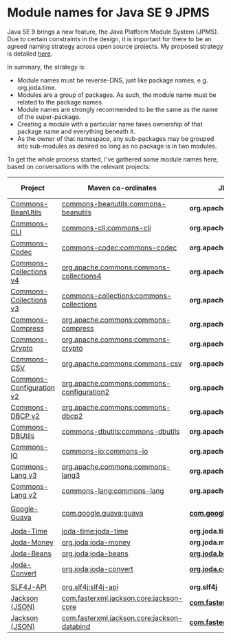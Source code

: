 # Module names for Java SE 9 JPMS

Java SE 9 brings a new feature, the Java Platform Module System (JPMS).
Due to certain constraints in the design, it is important for there to be an agreed naming strategy across open source projects.
My proposed strategy is detailed [here](http://blog.joda.org/2017/04/java-se-9-jpms-module-naming.html).

In summary, the strategy is:

* Module names must be reverse-DNS, just like package names, e.g. org.joda.time.
* Modules are a group of packages. As such, the module name must be related to the package names.
* Module names are strongly recommended to be the same as the name of the super-package.
* Creating a module with a particular name takes ownership of that package name and everything beneath it.
* As the owner of that namespace, any sub-packages may be grouped into sub-modules as desired so long as no package is in two modules.

To get the whole process started, I've gathered some module names here, based on conversations with the relevant projects:

| Project | Maven co-ordinates | JPMS module name | Released version |
|----|----|----|----|
| [Commons-BeanUtils](https://commons.apache.org/proper/commons-beanutils/) | [commons-beanutils:commons-beanutils](http://search.maven.org/#search%7Cgav%7C1%7Cg%3A%22commons-beanutils%22%20AND%20a%3A%22commons-beanutils%22) | **org.apache.commons.beanutils** ||
| [Commons-CLI](https://commons.apache.org/proper/commons-cli/) | [commons-cli:commons-cli](http://search.maven.org/#search%7Cgav%7C1%7Cg%3A%22commons-cli%22%20AND%20a%3A%22commons-cli%22) | **org.apache.commons.cli** ||
| [Commons-Codec](https://commons.apache.org/proper/commons-codec/) | [commons-codec:commons-codec](http://search.maven.org/#search%7Cgav%7C1%7Cg%3A%22commons-codec%22%20AND%20a%3A%22commons-codec%22) | **org.apache.commons.codec** ||
| [Commons-Collections v4](https://commons.apache.org/proper/commons-collections/) | [org.apache.commons:commons-collections4](http://search.maven.org/#search%7Cgav%7C1%7Cg%3A%22org.apache.commons%22%20AND%20a%3A%22commons-collections4%22) | **org.apache.commons.collections4** ||
| [Commons-Collections v3](https://commons.apache.org/proper/commons-collections/) | [commons-collections:commons-collections](http://search.maven.org/#search%7Cgav%7C1%7Cg%3A%22commons-collections%22%20AND%20a%3A%22commons-collections%22) | **org.apache.commons.collections** ||
| [Commons-Compress](https://commons.apache.org/proper/commons-compress/) | [org.apache.commons:commons-compress](http://search.maven.org/#search%7Cgav%7C1%7Cg%3A%22org.apache.commons%22%20AND%20a%3A%22commons-compress%22) | **org.apache.commons.compress** ||
| [Commons-Crypto](https://commons.apache.org/proper/commons-crypto/) | [org.apache.commons:commons-crypto](http://search.maven.org/#search%7Cgav%7C1%7Cg%3A%22org.apache.commons%22%20AND%20a%3A%22commons-crypto%22) | **org.apache.commons.crypto** ||
| [Commons-CSV](https://commons.apache.org/proper/commons-csv/) | [org.apache.commons:commons-csv](http://search.maven.org/#search%7Cgav%7C1%7Cg%3A%22org.apache.commons%22%20AND%20a%3A%22commons-csv%22) | **org.apache.commons.csv** ||
| [Commons-Configuration v2](https://commons.apache.org/proper/commons-configuration/) | [org.apache.commons:commons-configuration2](http://search.maven.org/#search%7Cgav%7C1%7Cg%3A%22org.apache.commons%22%20AND%20a%3A%22commons-configuration2%22) | **org.apache.commons.configuration2** | v2.2 |
| [Commons-DBCP v2](https://commons.apache.org/proper/commons-dbcp/) | [org.apache.commons:commons-dbcp2](http://search.maven.org/#search%7Cgav%7C1%7Cg%3A%22org.apache.commons%22%20AND%20a%3A%22commons-dbcp2%22) | **org.apache.commons.dbcp2** ||
| [Commons-DBUtils](https://commons.apache.org/proper/commons-dbutils/) | [commons-dbutils:commons-dbutils](http://search.maven.org/#search%7Cgav%7C1%7Cg%3A%22commons-dbutils%22%20AND%20a%3A%22commons-dbutils%22) | **org.apache.commons.dbutils** ||
| [Commons-IO](https://commons.apache.org/proper/commons-io/) | [commons-io:commons-io](http://search.maven.org/#search%7Cgav%7C1%7Cg%3A%22commons-io%22%20AND%20a%3A%22commons-io%22) | **org.apache.commons.io** ||
| [Commons-Lang v3](https://commons.apache.org/proper/commons-lang/) | [org.apache.commons:commons-lang3](http://search.maven.org/#search%7Cgav%7C1%7Cg%3A%22org.apache.commons%22%20AND%20a%3A%22commons-lang3%22) | **org.apache.commons.lang3** | v3.6 |
| [Commons-Lang v2](https://commons.apache.org/proper/commons-lang/) | [commons-lang:commons-lang](http://search.maven.org/#search%7Cgav%7C1%7Cg%3A%22commons-lang%22%20AND%20a%3A%22commons-lang%22) | **org.apache.commons.lang** ||
| | | |
| [Google-Guava](https://github.com/google/guava) | [com.google.guava:guava](http://search.maven.org/#search%7Cgav%7C1%7Cg%3A%22com.google.guava%22%20AND%20a%3A%22guava%22) | [**com.google.common**](https://groups.google.com/d/msg/guava-discuss/1I--H7xwwR8/fbvZJCRaBAAJ) ||
| | | |
| [Joda-Time](http://www.joda.org/joda-time/) | [joda-time:joda-time](http://search.maven.org/#search%7Cgav%7C1%7Cg%3A%22joda-time%22%20AND%20a%3A%22joda-time%22) | **org.joda.time** ||
| [Joda-Money](http://www.joda.org/joda-money/) | [org.joda:joda-money](http://search.maven.org/#search%7Cgav%7C1%7Cg%3A%22org.joda%22%20AND%20a%3A%22joda-money%22) | **org.joda.money** ||
| [Joda-Beans](http://www.joda.org/joda-beans/) | [org.joda:joda-beans](http://search.maven.org/#search%7Cgav%7C1%7Cg%3A%22org.joda%22%20AND%20a%3A%22joda-beans%22) | [**org.joda.beans**](https://github.com/JodaOrg/joda-beans/issues/175) | v2.0 |
| [Joda-Convert](http://www.joda.org/joda-convert/) | [org.joda:joda-convert](http://search.maven.org/#search%7Cgav%7C1%7Cg%3A%22org.joda%22%20AND%20a%3A%22joda-convert%22) | [**org.joda.convert**](https://github.com/JodaOrg/joda-convert/issues/17) | v1.9.1 |
| | | |
| [SLF4J-API](https://www.slf4j.org/) | [org.slf4j:slf4j-api](http://search.maven.org/#search%7Cgav%7C1%7Cg%3A%22org.slf4j%22%20AND%20a%3A%22slf4j-api%22) | **org.slf4j** ||
| [Jackson (JSON)](https://github.com/FasterXML/jackson) | [com.fasterxml.jackson.core:jackson-core](http://search.maven.org/#search%7Cga%7C1%7Ca%3A%22jackson-core%22) | [**com.fasterxml.jackson.core**](https://github.com/FasterXML/jackson-core/issues/397) | v2.9.1 |
| [Jackson (JSON)](https://github.com/FasterXML/jackson) | [com.fasterxml.jackson.core:jackson-databind](http://search.maven.org/#search%7Cga%7C1%7Ca%3A%22jackson-databind%22) | [**com.fasterxml.jackson.databind**](https://github.com/FasterXML/jackson-core/issues/397) | v2.9.1 |


